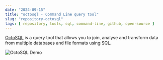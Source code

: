 ```yaml
---
date: "2024-09-15"
title: "octosql - Command Line query tool"
slug: "repository-octosql"
tags: [ repository, tools, sql, command-line, github, open-source ]
---
```




[OctoSQL][1] is a query tool that allows you to join, analyse and transform data from multiple databases and file formats using SQL.

![OctoSQL Demo][2]



  [1]: https://github.com/cube2222/octosql
  [2]: https://raw.githubusercontent.com/cube2222/octosql/main/images/octosql-demo.gif
